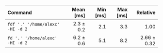 | Command | Mean [ms] | Min [ms] | Max [ms] | Relative |
|:---|---:|---:|---:|---:|
| `fdf '.' '/home/alexc' -HI -d 2` | 2.3 ± 0.2 | 2.1 | 3.3 | 1.00 |
| `fd '.' '/home/alexc' -HI -d 2` | 6.2 ± 0.6 | 5.1 | 8.2 | 2.66 ± 0.32 |
